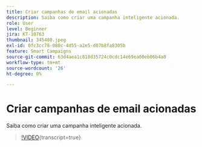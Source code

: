 ```yaml
---
title: Criar campanhas de email acionadas
description: Saiba como criar uma campanha inteligente acionada.
role: User
level: Beginner
jira: KT-10763
thumbnail: 345480.jpeg
exl-id: 0fc3cc78-080c-4d55-a2e5-d07b8fa8305b
feature: Smart Campaigns
source-git-commit: 63d4aea1c818d35724c0cdc14e69ea00eb06b4a0
workflow-type: tm+mt
source-wordcount: '26'
ht-degree: 0%

---
```


# Criar campanhas de email acionadas

Saiba como criar uma campanha inteligente acionada.

>[!VIDEO](https://video.tv.adobe.com/v/3413179/?quality=12&learn=on&captions=por_br){transcript=true}
